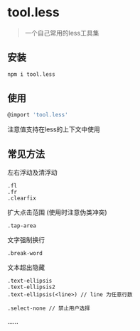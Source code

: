 #   tool.less
> 一个自己常用的less工具集
## 安装
```sh
npm i tool.less
```
## 使用
```sh
@import 'tool.less'

```
注意值支持在less的上下文中使用
## 常见方法
左右浮动及清浮动
```less
.fl 
.fr
.clearfix
```
扩大点击范围 (使用时注意伪类冲突)
```less
.tap-area
```
文字强制换行
```less
.break-word
```
文本超出隐藏
```less
.text-ellipsis
.text-ellipsis2
.text-ellipsis(<line>) // line 为任意行数
```
```less
.select-none // 禁止用户选择
```

......
